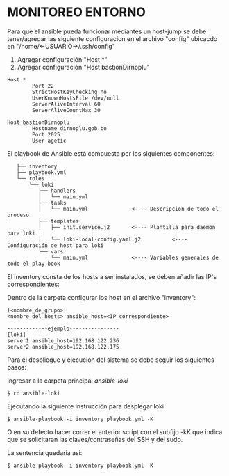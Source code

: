 # MONITOREO ENTORNO

Para que el ansible pueda funcionar mediantes un host-jump se debe tener/agregar las siguiente configuracion en el archivo "config" ubicacdo en "/home/<-USUARIO->/.ssh/config"

1) Agregar configuración "Host *"
2) Agregar configuración "Host bastionDirnoplu"

```
Host *
        Port 22
        StrictHostKeyChecking no
        UserKnownHostsFile /dev/null
        ServerAliveInterval 60
        ServerAliveCountMax 30

Host bastionDirnoplu
        Hostname dirnoplu.gob.bo
        Port 2025
        User agetic

```



El playbook de Ansible está compuesta por los siguientes componentes:

```
   ├── inventory
   ├── playbook.yml
   └── roles
       └── loki
          ├── handlers
          │   └── main.yml
          ├── tasks
          │   └── main.yml              <---- Descripción de todo el proceso
          ├── templates
          │   ├── init.service.j2       <---- Plantilla para daemon para loki
          │   └── loki-local-config.yaml.j2          <---- Configuración de host para loki
          └── vars
              └── main.yml              <---- Variables generales de todo el play book

```
El inventory consta de los hosts a ser instalados, se deben añadir las IP's correspondientes:

Dentro de la carpeta configurar los host en el archivo "inventory":
```
[<nombre_de_grupo>]
<nombre_del_hosts> ansible_host=<IP_correspondiente>

-------------ejemplo----------------
[loki]
server1 ansible_host=192.168.122.236
server2 ansible_host=192.168.122.175

```

Para el despliegue y ejecución del sistema se debe seguir los siguientes pasos:

Ingresar a la carpeta principal *ansible-loki*

```
$ cd ansible-loki
```

Ejecutando la siguiente instrucción para desplegar loki

```
$ ansible-playbook -i inventory playbook.yml -K
```

O en su defecto hacer correr el anterior script con el subfijo -kK que indica que se solicitaran las claves/contraseñas del SSH y del sudo.

La sentencia quedaria asi:

```shell
$ ansible-playbook -i inventory playbook.yml -K
```
